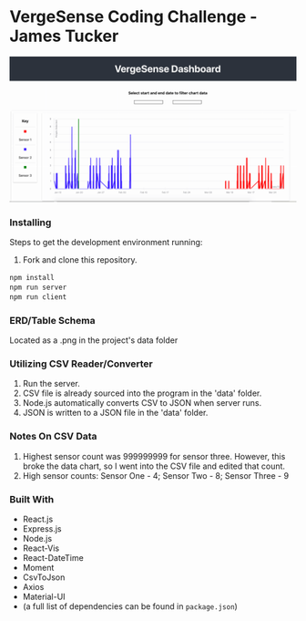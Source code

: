 # VergeSense Coding Challenge - James Tucker

![](chart.gif)

### Installing

Steps to get the development environment running:

1. Fork and clone this repository.

```bash
npm install 
npm run server
npm run client
```

### ERD/Table Schema
Located as a .png in the project's data folder

### Utilizing CSV Reader/Converter

1. Run the server. 
2. CSV file is already sourced into the program in the 'data' folder.
3. Node.js automatically converts CSV to JSON when server runs.
4. JSON is written to a JSON file in the 'data' folder.

### Notes On CSV Data
1. Highest sensor count was 999999999 for sensor three. However, this broke the data chart, so I went into the CSV file and edited that count.
2. High sensor counts: Sensor One - 4; Sensor Two - 8; Sensor Three - 9


### Built With

* React.js
* Express.js
* Node.js
* React-Vis
* React-DateTime
* Moment
* CsvToJson
* Axios
* Material-UI
* (a full list of dependencies can be found in `package.json`)

